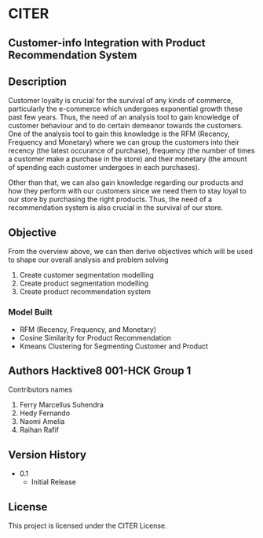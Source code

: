 # CITER
## Customer-info Integration with Product Recommendation System

## Description

Customer loyalty is crucial for the survival of any kinds of commerce, particularly the e-commerce which undergoes exponential growth these past few years. Thus, the need of an analysis tool to gain knowledge of customer behaviour and to do certain demeanor towards the customers. One of the analysis tool to gain this knowledge is the RFM (Recency, Frequency and Monetary) where we can group the customers into their recency (the latest occurance of purchase), frequency (the number of times a customer make a purchase in the store) and their monetary (the amount of spending each customer undergoes in each purchases). 

Other than that, we can also gain knowledge regarding our products and how they perform with our customers since we need them to stay loyal to our store by purchasing the right products. Thus, the need of a recommendation system is also crucial in the survival of our store. 

## Objective

From the overview above, we can then derive objectives which will be used to shape our overall analysis and problem solving

1. Create customer segmentation modelling 
2. Create product segmentation modelling
3. Create product recommendation system 

### Model Built

* RFM (Recency, Frequency, and Monetary)
* Cosine Similarity for Product Recommendation
* Kmeans Clustering for Segmenting Customer and Product

## Authors Hacktive8 001-HCK Group 1

Contributors names

1. Ferry Marcellus Suhendra 
2. Hedy Fernando
3. Naomi Amelia
4. Raihan Rafif

## Version History

* 0.1
    * Initial Release

## License

This project is licensed under the CITER License.
